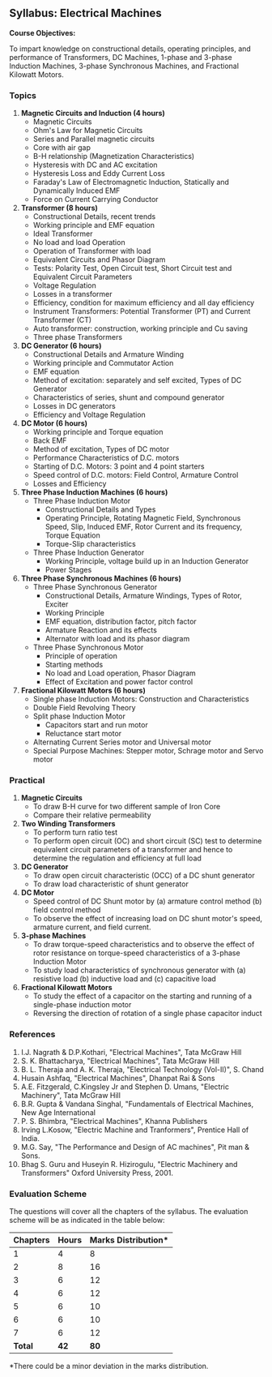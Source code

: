 ## Syllabus: Electrical Machines

**Course Objectives:** 

To impart knowledge on constructional details, operating principles, and performance of Transformers, DC Machines, 1-phase and 3-phase Induction Machines, 3-phase Synchronous Machines, and Fractional Kilowatt Motors. 

### Topics

1. **Magnetic Circuits and Induction (4 hours)**
    * Magnetic Circuits
    * Ohm's Law for Magnetic Circuits
    * Series and Parallel magnetic circuits
    * Core with air gap
    * B-H relationship (Magnetization Characteristics)
    * Hysteresis with DC and AC excitation
    * Hysteresis Loss and Eddy Current Loss
    * Faraday's Law of Electromagnetic Induction, Statically and Dynamically Induced EMF
    * Force on Current Carrying Conductor
2. **Transformer (8 hours)**
    * Constructional Details, recent trends
    * Working principle and EMF equation
    * Ideal Transformer
    * No load and load Operation 
    * Operation of Transformer with load 
    * Equivalent Circuits and Phasor Diagram
    * Tests: Polarity Test, Open Circuit test, Short Circuit test and Equivalent Circuit Parameters
    * Voltage Regulation 
    * Losses in a transformer
    * Efficiency, condition for maximum efficiency and all day efficiency
    * Instrument Transformers: Potential Transformer (PT) and Current Transformer (CT)
    * Auto transformer: construction, working principle and Cu saving
    * Three phase Transformers
3. **DC Generator (6 hours)**
    * Constructional Details and Armature Winding
    * Working principle and Commutator Action
    * EMF equation 
    * Method of excitation: separately and self excited, Types of DC Generator
    * Characteristics of series, shunt and compound generator
    * Losses in DC generators
    * Efficiency and Voltage Regulation
4. **DC Motor (6 hours)**
    * Working principle and Torque equation
    * Back EMF
    * Method of excitation, Types of DC motor
    * Performance Characteristics of D.C. motors
    * Starting of D.C. Motors: 3 point and 4 point starters 
    * Speed control of D.C. motors: Field Control, Armature Control
    * Losses and Efficiency
5. **Three Phase Induction Machines (6 hours)**
    * Three Phase Induction Motor
        * Constructional Details and Types
        * Operating Principle, Rotating Magnetic Field, Synchronous Speed, Slip, Induced EMF, Rotor Current and its frequency, Torque Equation
        * Torque-Slip characteristics
    * Three Phase Induction Generator
        * Working Principle, voltage build up in an Induction Generator
        * Power Stages
6. **Three Phase Synchronous Machines (6 hours)**
    * Three Phase Synchronous Generator
        * Constructional Details, Armature Windings, Types of Rotor, Exciter
        * Working Principle
        * EMF equation, distribution factor, pitch factor
        * Armature Reaction and its effects
        * Alternator with load and its phasor diagram
    * Three Phase Synchronous Motor
        * Principle of operation
        * Starting methods
        * No load and Load operation, Phasor Diagram
        * Effect of Excitation and power factor control
7. **Fractional Kilowatt Motors (6 hours)**
    * Single phase Induction Motors: Construction and Characteristics
    * Double Field Revolving Theory
    * Split phase Induction Motor
        * Capacitors start and run motor
        * Reluctance start motor
    * Alternating Current Series motor and Universal motor
    * Special Purpose Machines: Stepper motor, Schrage motor and Servo motor

### Practical

1. **Magnetic Circuits**
    * To draw B-H curve for two different sample of Iron Core
    * Compare their relative permeability
2. **Two Winding Transformers**
    * To perform turn ratio test
    * To perform open circuit (OC) and short circuit (SC) test to determine equivalent circuit parameters of a transformer and hence to determine the regulation and efficiency at full load
3. **DC Generator**
    * To draw open circuit characteristic (OCC) of a DC shunt generator 
    * To draw load characteristic of shunt generator
4. **DC Motor**
    * Speed control of DC Shunt motor by (a) armature control method (b) field control method
    * To observe the effect of increasing load on DC shunt motor's speed, armature current, and field current.
5. **3-phase Machines**
    * To draw torque-speed characteristics and to observe the effect of rotor resistance on torque-speed characteristics of a 3-phase Induction Motor
    * To study load characteristics of synchronous generator with (a) resistive load (b) inductive load and (c) capacitive load
6. **Fractional Kilowatt Motors**
    * To study the effect of a capacitor on the starting and running of a single-phase induction motor
    * Reversing the direction of rotation of a single phase capacitor induct

### References

1. I.J. Nagrath & D.P.Kothari, "Electrical Machines", Tata McGraw Hill
2. S. K. Bhattacharya, "Electrical Machines", Tata McGraw Hill
3. B. L. Theraja and A. K. Theraja, "Electrical Technology (Vol-II)", S. Chand
4. Husain Ashfaq, "Electrical Machines", Dhanpat Rai & Sons
5. A.E. Fitzgerald, C.Kingsley Jr and Stephen D. Umans, "Electric Machinery", Tata McGraw Hill
6. B.R. Gupta & Vandana Singhal, "Fundamentals of Electrical Machines, New Age International
7. P. S. Bhimbra, "Electrical Machines", Khanna Publishers
8. Irving L.Kosow, "Electric Machine and Tranformers", Prentice Hall of India.
9. M.G. Say, "The Performance and Design of AC machines", Pit man & Sons.
10. Bhag S. Guru and Huseyin R. Hizirogulu, "Electric Machinery and Transformers" Oxford University Press, 2001.

### Evaluation Scheme

The questions will cover all the chapters of the syllabus. The evaluation scheme will be as indicated in the table below:

| Chapters | Hours | Marks Distribution* |
|---|---|---|
| 1 | 4 | 8 |
| 2 | 8 | 16 |
| 3 | 6 | 12 |
| 4 | 6 | 12 |
| 5 | 6 | 10 |
| 6 | 6 | 10 |
| 7 | 6 | 12 |
| **Total** | **42** | **80** |

*There could be a minor deviation in the marks distribution. 
